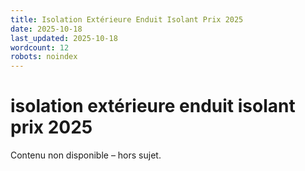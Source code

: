 ```yaml
---
title: Isolation Extérieure Enduit Isolant Prix 2025
date: 2025-10-18
last_updated: 2025-10-18
wordcount: 12
robots: noindex
---
```


# isolation extérieure enduit isolant prix 2025

Contenu non disponible – hors sujet.